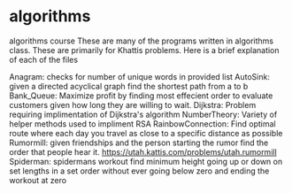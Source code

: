 # algorithms
algorithms course
These are many of the programs written in algorithms class.  These are primarily for Khattis problems.
Here is a brief explanation of each of the files

Anagram: checks for number of unique words in provided list
AutoSink: given a directed acyclical graph find the shortest path from a to b
Bank_Queue: Maximize profit by finding most effecient order to evaluate customers given how long they are willing to wait.
Dijkstra: Problem requiring implimentation of Dijkstra's algorithm
NumberTheory: Variety of helper methods used to impliment RSA
RainbowConnection: Find optimal route where each day you travel as close to a specific distance as possible
Rumormill: given friendships and the person starting the rumor find the order that people hear it. https://utah.kattis.com/problems/utah.rumormill
Spiderman: spidermans workout find minimum height going up or down on set lengths in a set order without ever going below zero and ending the workout at zero
